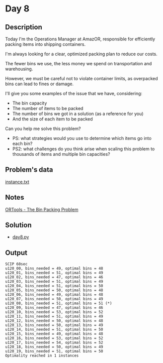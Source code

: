 # Day 8

## Description
Today I'm the Operations Manager at AmazOR, responsible for efficiently packing items into shipping containers.

I'm always looking for a clear, optimized packing plan to reduce our costs.

The fewer bins we use, the less money we spend on transportation and warehousing.

However, we must be careful not to violate container limits, as overpacked bins can lead to fines or damage.

I'll give you some examples of the issue that we have, considering:

* The bin capacity
* The number of items to be packed
* The number of bins we got in a solution (as a reference for you)
* And the size of each item to be packed

Can you help me solve this problem?
* PS: what strategies would you use to determine which items go into each bin?
* PS2: what challenges do you think arise when scaling this problem to thousands of items and multiple bin capacities?

## Problem's data

[instance.txt](./instance.txt)

## Notes

[ORTools - The Bin Packing Problem](https://developers.google.com/optimization/pack/bin_packing)

## Solution

* [day8.py](./day8.py)

## Output
```
SCIP 60sec
u120_00, bins_needed = 49, optimal bins = 48
u120_01, bins_needed = 51, optimal bins = 49
u120_02, bins_needed = 47, optimal bins = 46
u120_03, bins_needed = 51, optimal bins = 49
u120_04, bins_needed = 51, optimal bins = 50
u120_05, bins_needed = 50, optimal bins = 48
u120_06, bins_needed = 49, optimal bins = 48
u120_07, bins_needed = 50, optimal bins = 49
u120_08, bins_needed = 51, optimal bins = 51 (*)
u120_09, bins_needed = 47, optimal bins = 46
u120_10, bins_needed = 53, optimal bins = 52
u120_11, bins_needed = 51, optimal bins = 49
u120_12, bins_needed = 50, optimal bins = 48
u120_13, bins_needed = 50, optimal bins = 49
u120_14, bins_needed = 51, optimal bins = 50
u120_15, bins_needed = 49, optimal bins = 48
u120_16, bins_needed = 53, optimal bins = 52
u120_17, bins_needed = 54, optimal bins = 52
u120_18, bins_needed = 50, optimal bins = 49
u120_19, bins_needed = 51, optimal bins = 50
Optimality reached in 1 instances
```